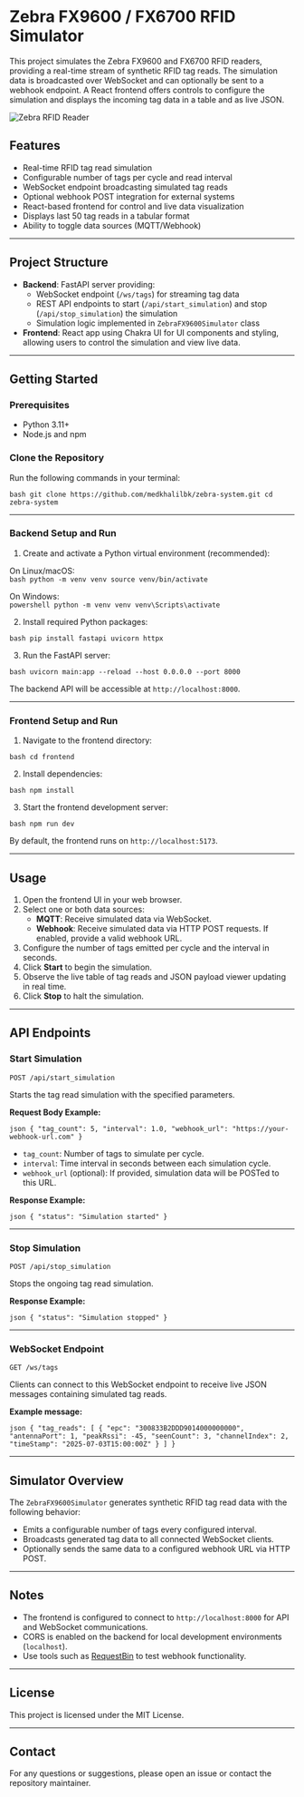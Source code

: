 # Zebra FX9600 / FX6700 RFID Simulator

This project simulates the Zebra FX9600 and FX6700 RFID readers, providing a real-time stream of synthetic RFID tag reads. The simulation data is broadcasted over WebSocket and can optionally be sent to a webhook endpoint. A React frontend offers controls to configure the simulation and displays the incoming tag data in a table and as live JSON.

![Zebra RFID Reader](https://scantech-group.com/wp-content/uploads/2025/02/scantech-zebra-lecteurRFID-fx9600.png)

## Features

- Real-time RFID tag read simulation  
- Configurable number of tags per cycle and read interval  
- WebSocket endpoint broadcasting simulated tag reads  
- Optional webhook POST integration for external systems  
- React-based frontend for control and live data visualization  
- Displays last 50 tag reads in a tabular format  
- Ability to toggle data sources (MQTT/Webhook)

---

## Project Structure

- **Backend**: FastAPI server providing:
  - WebSocket endpoint (`/ws/tags`) for streaming tag data  
  - REST API endpoints to start (`/api/start_simulation`) and stop (`/api/stop_simulation`) the simulation  
  - Simulation logic implemented in `ZebraFX9600Simulator` class  
- **Frontend**: React app using Chakra UI for UI components and styling, allowing users to control the simulation and view live data.

---

## Getting Started

### Prerequisites

- Python 3.11+  
- Node.js and npm  

### Clone the Repository

Run the following commands in your terminal:

`bash
git clone https://github.com/medkhalilbk/zebra-system.git
cd zebra-system
`

 

---

### Backend Setup and Run

1. Create and activate a Python virtual environment (recommended):

On Linux/macOS:  
`bash
python -m venv venv
source venv/bin/activate
`

On Windows:  
`powershell
python -m venv venv
venv\Scripts\activate
`

2. Install required Python packages:

`bash
pip install fastapi uvicorn httpx
`

3. Run the FastAPI server:

`bash
uvicorn main:app --reload --host 0.0.0.0 --port 8000
`

The backend API will be accessible at `http://localhost:8000`.

---

### Frontend Setup and Run

1. Navigate to the frontend directory:

`bash
cd frontend
`

2. Install dependencies:

`bash
npm install
`

3. Start the frontend development server:

`bash
npm run dev
`

By default, the frontend runs on `http://localhost:5173`.

---

## Usage

1. Open the frontend UI in your web browser.  
2. Select one or both data sources:
   - **MQTT**: Receive simulated data via WebSocket.  
   - **Webhook**: Receive simulated data via HTTP POST requests. If enabled, provide a valid webhook URL.  
3. Configure the number of tags emitted per cycle and the interval in seconds.  
4. Click **Start** to begin the simulation.  
5. Observe the live table of tag reads and JSON payload viewer updating in real time.  
6. Click **Stop** to halt the simulation.

---

## API Endpoints

### Start Simulation

`POST /api/start_simulation`

Starts the tag read simulation with the specified parameters.

**Request Body Example:**

`json
{
  "tag_count": 5,
  "interval": 1.0,
  "webhook_url": "https://your-webhook-url.com"
}
`

- `tag_count`: Number of tags to simulate per cycle.  
- `interval`: Time interval in seconds between each simulation cycle.  
- `webhook_url` (optional): If provided, simulation data will be POSTed to this URL.

**Response Example:**

`json
{
  "status": "Simulation started"
}
`

---

### Stop Simulation

`POST /api/stop_simulation`

Stops the ongoing tag read simulation.

**Response Example:**

`json
{
  "status": "Simulation stopped"
}
`

---

### WebSocket Endpoint

`GET /ws/tags`

Clients can connect to this WebSocket endpoint to receive live JSON messages containing simulated tag reads.

**Example message:**

`json
{
  "tag_reads": [
    {
      "epc": "300833B2DDD9014000000000",
      "antennaPort": 1,
      "peakRssi": -45,
      "seenCount": 3,
      "channelIndex": 2,
      "timeStamp": "2025-07-03T15:00:00Z"
    }
  ]
}
`

---

## Simulator Overview

The `ZebraFX9600Simulator` generates synthetic RFID tag read data with the following behavior:

- Emits a configurable number of tags every configured interval.  
- Broadcasts generated tag data to all connected WebSocket clients.  
- Optionally sends the same data to a configured webhook URL via HTTP POST.  

---

## Notes

- The frontend is configured to connect to `http://localhost:8000` for API and WebSocket communications.  
- CORS is enabled on the backend for local development environments (`localhost`).  
- Use tools such as [RequestBin](https://requestbin.com/) to test webhook functionality.  

---

## License

This project is licensed under the MIT License.

---

## Contact

For any questions or suggestions, please open an issue or contact the repository maintainer.
